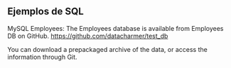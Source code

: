 ## Ejemplos de SQL

MySQL Employees:
The Employees database is available from Employees DB on GitHub. 
https://github.com/datacharmer/test_db

You can download a prepackaged archive of the data, or access the information through Git.

